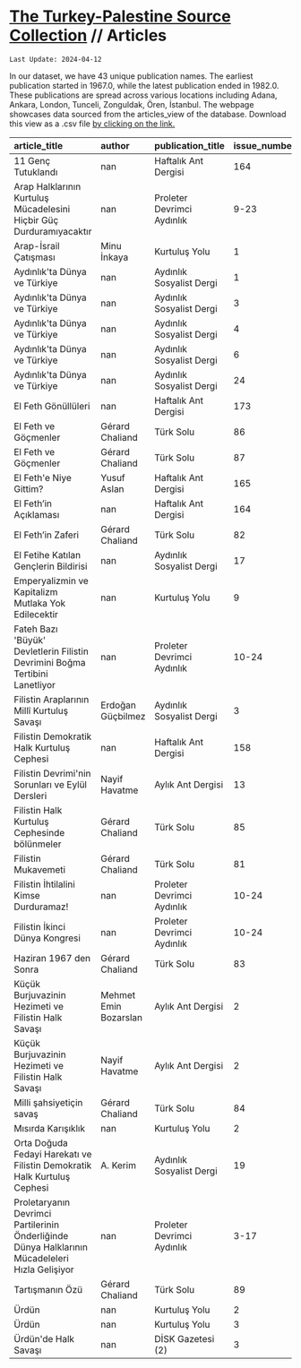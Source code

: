 # [The Turkey-Palestine Source Collection](turkey_palestine_collection.md) // Articles


```
Last Update: 2024-04-12
```


In our dataset, we have 43 unique publication names. The earliest publication started in 1967.0, while the latest publication ended in 1982.0. These publications are spread across various locations including Adana, Ankara, London, Tunceli, Zonguldak, Ören, İstanbul. The webpage showcases data sourced from the articles_view of the database. Download this view as a .csv file <a href='https://github.com/andreacortellari/andreacortellari.github.io/blob/main/tpc\Sources Database\articles_view.csv'>by clicking on the link.</a>

| article_title                                                                                   | author                | publication_title          | issue_number   | issue_date   | pages   | regular_feature_title        |
|:------------------------------------------------------------------------------------------------|:----------------------|:---------------------------|:---------------|:-------------|:--------|:-----------------------------|
| 11 Genç Tutuklandı                                                                              | nan                   | Haftalık Ant Dergisi       | 164            | 1970-02      | 3       | nan                          |
| Arap Halklarının Kurtuluş Mücadelesini Hiçbir Güç Durduramıyacaktır                             | nan                   | Proleter Devrimci Aydınlık | 9-23           | 1970-09      | 369-376 | nan                          |
| Arap-İsrail Çatışması                                                                           | Minu İnkaya           | Kurtuluş Yolu              | 1              | 1968-12      | 2       | nan                          |
| Aydınlık'ta Dünya ve Türkiye                                                                    | nan                   | Aydınlık Sosyalist Dergi   | 1              | 1968-11      | 33-44   | Aydınlık'ta Dünya ve Türkiye |
| Aydınlık'ta Dünya ve Türkiye                                                                    | nan                   | Aydınlık Sosyalist Dergi   | 3              | 1969-01      | 177-186 | Aydınlık'ta Dünya ve Türkiye |
| Aydınlık'ta Dünya ve Türkiye                                                                    | nan                   | Aydınlık Sosyalist Dergi   | 4              | 1969-02      | 261-278 | Aydınlık'ta Dünya ve Türkiye |
| Aydınlık'ta Dünya ve Türkiye                                                                    | nan                   | Aydınlık Sosyalist Dergi   | 6              | 1969-04      | 417-437 | Aydınlık'ta Dünya ve Türkiye |
| Aydınlık'ta Dünya ve Türkiye                                                                    | nan                   | Aydınlık Sosyalist Dergi   | 24             | 1970-10      | 504-525 | Aydınlık'ta Dünya ve Türkiye |
| El Feth Gönüllüleri                                                                             | nan                   | Haftalık Ant Dergisi       | 173            | 1970-04      | 3       | nan                          |
| El Feth ve Göçmenler                                                                            | Gérard Chaliand       | Türk Solu                  | 86             | 1969-07      | 15      | nan                          |
| El Feth ve Göçmenler                                                                            | Gérard Chaliand       | Türk Solu                  | 87             | 1969-07      | 15      | nan                          |
| El Feth'e Niye Gittim?                                                                          | Yusuf Aslan           | Haftalık Ant Dergisi       | 165            | 1970-02      | 6       | nan                          |
| El Feth’in Açıklaması                                                                           | nan                   | Haftalık Ant Dergisi       | 164            | 1970-02      | 2       | nan                          |
| El Feth’in Zaferi                                                                               | Gérard Chaliand       | Türk Solu                  | 82             | 1969-06      | 12      | nan                          |
| El Fetihe Katılan Gençlerin Bildirisi                                                           | nan                   | Aydınlık Sosyalist Dergi   | 17             | 1970-03      | 394-406 | Aydınlık'ta Dünya ve Türkiye |
| Emperyalizmin ve Kapitalizm Mutlaka Yok Edilecektir                                             | nan                   | Kurtuluş Yolu              | 9              | 1970-06      | 3       | nan                          |
| Fateh Bazı 'Büyük' Devletlerin Filistin Devrimini Boğma Tertibini Lanetliyor                    | nan                   | Proleter Devrimci Aydınlık | 10-24          | 1970-10      | 425-426 | nan                          |
| Filistin Araplarının Millî Kurtuluş Savaşı                                                      | Erdoğan Güçbilmez     | Aydınlık Sosyalist Dergi   | 3              | 1969-01      | 227-244 | nan                          |
| Filistin Demokratik Halk Kurtuluş Cephesi                                                       | nan                   | Haftalık Ant Dergisi       | 158            | 1970-01      | 13      | nan                          |
| Filistin Devrimi'nin Sorunları ve Eylül Dersleri                                                | Nayif Havatme         | Aylık Ant Dergisi          | 13             | 1971-05      | 77-82   | nan                          |
| Filistin Halk Kurtuluş Cephesinde bölünmeler                                                    | Gérard Chaliand       | Türk Solu                  | 85             | 1969-07      | 13      | nan                          |
| Filistin Mukavemeti                                                                             | Gérard Chaliand       | Türk Solu                  | 81             | 1969-06      | 10-11   | nan                          |
| Filistin İhtilalini Kimse Durduramaz!                                                           | nan                   | Proleter Devrimci Aydınlık | 10-24          | 1970-10      | 417-423 | nan                          |
| Filistin İkinci Dünya Kongresi                                                                  | nan                   | Proleter Devrimci Aydınlık | 10-24          | 1970-10      | 423-425 | nan                          |
| Haziran 1967 den Sonra                                                                          | Gérard Chaliand       | Türk Solu                  | 83             | 1969-06      | 14      | nan                          |
| Küçük Burjuvazinin Hezimeti ve Filistin Halk Savaşı                                             | Mehmet Emin Bozarslan | Aylık Ant Dergisi          | 2              | 1970-06      | 75-84   | nan                          |
| Küçük Burjuvazinin Hezimeti ve Filistin Halk Savaşı                                             | Nayif Havatme         | Aylık Ant Dergisi          | 2              | 1970-06      | 75-84   | nan                          |
| Milli şahsiyetiçin savaş                                                                        | Gérard Chaliand       | Türk Solu                  | 84             | 1969-06      | 14      | nan                          |
| Mısırda Karışıklık                                                                              | nan                   | Kurtuluş Yolu              | 2              | 1968-12      | 2       | nan                          |
| Orta Doğuda Fedayi Harekatı ve Filistin Demokratik Halk Kurtuluş Cephesi                        | A. Kerim              | Aydınlık Sosyalist Dergi   | 19             | 1970-05      | 86-96   | nan                          |
| Proletaryanın Devrimci Partilerinin Önderliğinde Dünya Halklarının Mücadeleleri Hızla Gelişiyor | nan                   | Proleter Devrimci Aydınlık | 3-17           | 1970-03      | 347-352 | nan                          |
| Tartışmanın Özü                                                                                 | Gérard Chaliand       | Türk Solu                  | 89             | 1969-07      | 13      | nan                          |
| Ürdün                                                                                           | nan                   | Kurtuluş Yolu              | 2              | 1968-12      | 2       | nan                          |
| Ürdün                                                                                           | nan                   | Kurtuluş Yolu              | 3              | 1969-01      | 2       | nan                          |
| Ürdün'de Halk Savaşı                                                                            | nan                   | DİSK Gazetesi (2)          | 3              | 1970-10      | 1-3     | nan                          |